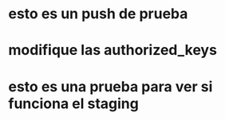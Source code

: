 # esto es un push de prueba
# modifique las authorized_keys
# esto es una prueba para ver si funciona el staging
